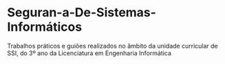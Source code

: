 # Seguran-a-De-Sistemas-Informáticos
Trabalhos práticos e guiões realizados no âmbito da unidade curricular de SSI, do 3º ano da Licenciatura em Engenharia Informática
